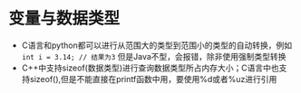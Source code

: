 # 变量与数据类型
- C语言和python都可以进行从范围大的类型到范围小的类型的自动转换，例如`int i = 3.14; // 结果为3` 但是Java不型，会报错，除非使用强制类型转换
- C++中支持sizeof(数据类型)进行查询数据类型所占内存大小；C语言中也支持sizeof(),但是不能直接在printf函数中用，要使用%d或者%uz进行引用